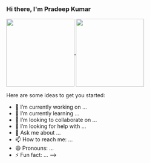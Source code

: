 ### Hi there, I'm Pradeep Kumar 

<!--
**pradeepkr1003/pradeepkr1003** is a ✨ _special_ ✨ repository because its `README.md` (this file) appears on your GitHub profile. -->
<a href="#">
  <img height="180em" align=center src="https://github-readme-stats.vercel.app/api?username=pradeepkr1003&show_icons=true&hide_border=true&&count_private=true&include_all_commits=true" />
</a>
<a href="#">
<img height="180em" align=center src="https://github-readme-stats.vercel.app/api/wakatime?username=pradeepkr1003"/>
</a>


Here are some ideas to get you started:

- 🔭 I’m currently working on ...
- 🌱 I’m currently learning ...
- 👯 I’m looking to collaborate on ...
- 🤔 I’m looking for help with ...
- 💬 Ask me about ...
- 📫 How to reach me: ...
- 😄 Pronouns: ...
- ⚡ Fun fact: ...
-->
